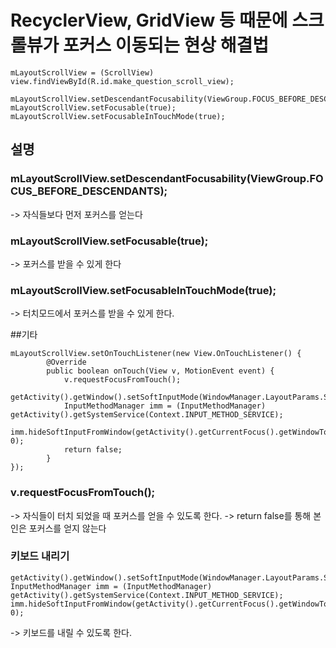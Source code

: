 # RecyclerView, GridView 등 때문에 스크롤뷰가 포커스 이동되는 현상 해결법
	mLayoutScrollView = (ScrollView) view.findViewById(R.id.make_question_scroll_view);
	
	mLayoutScrollView.setDescendantFocusability(ViewGroup.FOCUS_BEFORE_DESCENDANTS);
	mLayoutScrollView.setFocusable(true);
	mLayoutScrollView.setFocusableInTouchMode(true);
	
## 설명
### mLayoutScrollView.setDescendantFocusability(ViewGroup.FOCUS_BEFORE_DESCENDANTS);
-> 자식들보다 먼저 포커스를 얻는다

### mLayoutScrollView.setFocusable(true);
-> 포커스를 받을 수 있게 한다

### mLayoutScrollView.setFocusableInTouchMode(true);
-> 터치모드에서 포커스를 받을 수 있게 한다.

##기타

	mLayoutScrollView.setOnTouchListener(new View.OnTouchListener() {
		    @Override
		    public boolean onTouch(View v, MotionEvent event) {
		        v.requestFocusFromTouch();
		        getActivity().getWindow().setSoftInputMode(WindowManager.LayoutParams.SOFT_INPUT_STATE_ALWAYS_HIDDEN);
		        InputMethodManager imm = (InputMethodManager) getActivity().getSystemService(Context.INPUT_METHOD_SERVICE);
		        imm.hideSoftInputFromWindow(getActivity().getCurrentFocus().getWindowToken(), 0);
		        return false;
		    }
	});

### v.requestFocusFromTouch();
-> 자식들이 터치 되었을 때 포커스를 얻을 수 있도록 한다.
-> return false를 통해 본인은 포커스를 얻지 않는다
### 키보드 내리기
	getActivity().getWindow().setSoftInputMode(WindowManager.LayoutParams.SOFT_INPUT_STATE_ALWAYS_HIDDEN);
	InputMethodManager imm = (InputMethodManager) getActivity().getSystemService(Context.INPUT_METHOD_SERVICE);
	imm.hideSoftInputFromWindow(getActivity().getCurrentFocus().getWindowToken(), 0);
-> 키보드를 내릴 수 있도록 한다.	